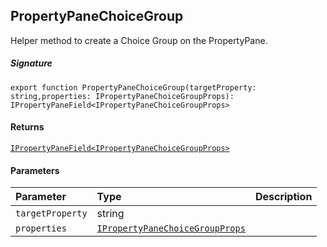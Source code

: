 ## PropertyPaneChoiceGroup

Helper method to create a Choice Group on the PropertyPane.

##### Signature
`export function PropertyPaneChoiceGroup(targetProperty: string,properties: IPropertyPaneChoiceGroupProps): IPropertyPaneField<IPropertyPaneChoiceGroupProps>`

#### Returns
[`IPropertyPaneField<IPropertyPaneChoiceGroupProps>`](IPropertyPaneField.md)

#### Parameters


| Parameter	   | Type    | Description |
|:-------------|:---------------|:------------|
| `targetProperty`    | string |  |
| `properties`    | [`IPropertyPaneChoiceGroupProps`](IPropertyPaneChoiceGroupProps.md) |  |

